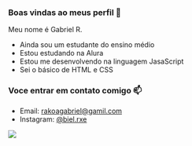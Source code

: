 ### Boas vindas ao meus perfil 💚 

Meu nome é Gabriel R.

- Ainda sou um estudante do ensino médio
- Estou estudando na Alura
- Estou me desenvolvendo na linguagem JasaScript
- Sei o básico de HTML e CSS

### Voce entrar em contato comigo 📫

-  Email: rakoagabriel@gamil.com 
-  Instagram:  [@biel.rxe](https://www.instagram.com/biel.rxe/)

 ![](https://media1.tenor.com/m/lH02DgjJ-zkAAAAC/luffy-one-piece.gif)
 
 
